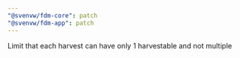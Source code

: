 ```yaml
---
"@svenvw/fdm-core": patch
"@svenvw/fdm-app": patch
---
```


Limit that each harvest can have only 1 harvestable and not multiple

